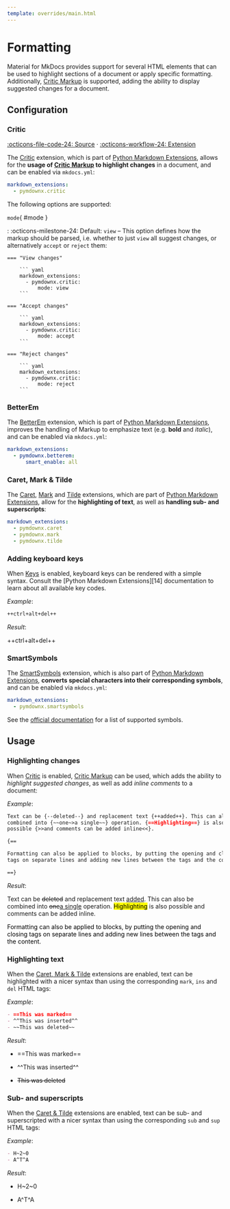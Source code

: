 ```yaml
---
template: overrides/main.html
---
```


# Formatting

Material for MkDocs provides support for several HTML elements that can be used 
to highlight sections of a document or apply specific formatting. Additionally, 
[Critic Markup][1] is supported, adding the ability to display suggested changes
for a document.

  [1]: http://criticmarkup.com/

## Configuration

### Critic

[:octicons-file-code-24: Source][2] · [:octicons-workflow-24: Extension][3]

The [Critic][3] extension, which is part of [Python Markdown Extensions][4], 
allows for the __usage of [Critic Markup][1] to highlight changes__ in a
document, and can be enabled via `mkdocs.yml`:

``` yaml
markdown_extensions:
  - pymdownx.critic
```

The following options are supported:

`mode`{ #mode }

:   :octicons-milestone-24: Default: `view` – This option defines how the markup 
    should be parsed, i.e. whether to just `view` all suggest changes, or
    alternatively `accept` or `reject` them:

    === "View changes"

        ``` yaml
        markdown_extensions:
          - pymdownx.critic:
              mode: view
        ```

    === "Accept changes"

        ``` yaml
        markdown_extensions:
          - pymdownx.critic:
              mode: accept
        ```

    === "Reject changes"

        ``` yaml
        markdown_extensions:
          - pymdownx.critic:
              mode: reject
        ```

  [2]: https://github.com/squidfunk/mkdocs-material/blob/master/src/assets/stylesheets/main/extensions/pymdownx/_critic.scss
  [3]: https://facelessuser.github.io/pymdown-extensions/extensions/critic/
  [4]: https://facelessuser.github.io/pymdown-extensions/

### BetterEm

The [BetterEm][5] extension, which is part of [Python Markdown Extensions][4], 
improves the handling of Markup to emphasize text (e.g. __bold__  and _italic_), 
and can be enabled via `mkdocs.yml`:

``` yaml
markdown_extensions:
  - pymdownx.betterem:
      smart_enable: all
```

  [5]: https://facelessuser.github.io/pymdown-extensions/extensions/betterem/

### Caret, Mark & Tilde

The [Caret][6], [Mark][7] and [Tilde][8] extensions, which are part of [Python 
Markdown Extensions][4], allow for the __highlighting of text__, as well as
__handling sub- and superscripts__:

``` yaml
markdown_extensions:
  - pymdownx.caret
  - pymdownx.mark
  - pymdownx.tilde
```

  [6]: https://facelessuser.github.io/pymdown-extensions/extensions/caret/
  [7]: https://facelessuser.github.io/pymdown-extensions/extensions/mark/
  [8]: https://facelessuser.github.io/pymdown-extensions/extensions/tilde/

### Adding keyboard keys

When [Keys][22] is enabled, keyboard keys can be rendered with a simple syntax.
Consult the [Python Markdown Extensions][14] documentation to learn about all
available key codes.

_Example_:

``` markdown
++ctrl+alt+del++
```

_Result_:

++ctrl+alt+del++

  [22]: #keys

### SmartSymbols

The [SmartSymbols][9] extension, which is also part of [Python Markdown 
Extensions][4], __converts special characters into their corresponding
symbols__, and can be enabled via `mkdocs.yml`:

``` yaml
markdown_extensions:
  - pymdownx.smartsymbols
```

See the [official documentation][9] for a list of supported symbols.

  [9]: https://facelessuser.github.io/pymdown-extensions/extensions/smartsymbols/

## Usage

### Highlighting changes

When [Critic][10] is enabled, [Critic Markup][1] can be used, which adds the
ability to _highlight suggested changes_, as well as add _inline comments_ to a 
document:

  [10]: #critic

_Example_:

``` markdown
Text can be {--deleted--} and replacement text {++added++}. This can also be
combined into {~~one~>a single~~} operation. {==Highlighting==} is also
possible {>>and comments can be added inline<<}.

{==

Formatting can also be applied to blocks, by putting the opening and closing
tags on separate lines and adding new lines between the tags and the content.

==}
```

_Result_:

Text can be <del class="critic">deleted</del> and replacement text
<ins class="critic">added</ins>. This can also be combined into
<del class="critic">one</del><ins class="critic">a single</ins> operation.
<mark class="critic">Highlighting</mark> is also possible
<span class="critic comment">and comments can be added inline</span>.

<div>
  <mark class="critic block">
    <p>
      Formatting can also be applied to blocks, by putting the opening and
      closing tags on separate lines and adding new lines between the tags and
      the content.
    </p>
  </mark>
</div>

### Highlighting text

When the [Caret, Mark & Tilde][11] extensions are enabled, text can be 
highlighted with a nicer syntax than using the corresponding `mark`, `ins` and 
`del` HTML tags:

_Example_:

``` markdown 
- ==This was marked==
- ^^This was inserted^^
- ~~This was deleted~~
```

_Result_:

- ==This was marked==
- ^^This was inserted^^
- ~~This was deleted~~

  [11]: #caret-mark-tilde

### Sub- and superscripts

When the [Caret & Tilde][11] extensions are enabled, text can be sub- and 
superscripted with a nicer syntax than using the corresponding `sub` and `sup` 
HTML tags:

_Example_:

``` markdown 
- H~2~0
- A^T^A
```

_Result_:

- H~2~0
- A^T^A

  [11]: #caret-mark-tilde
